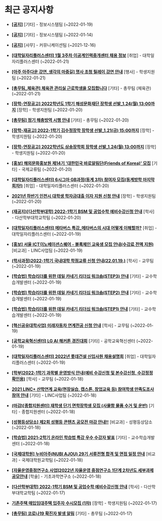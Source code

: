 # 최근 공지사항

* **[[공지]](http://ajou.ac.kr/kr/ajou/notice.do?mode=view&amp;articleNo=179802&amp;article.offset=0&amp;articleLimit=30)**
 [기타] - 정보시스템팀 (~2022-01-19)

* **[[공지]](http://ajou.ac.kr/kr/ajou/notice.do?mode=view&amp;articleNo=179594&amp;article.offset=0&amp;articleLimit=30)**
 [기타] - 정보시스템팀 (~2022-01-14)

* **[[공지]](http://ajou.ac.kr/kr/ajou/notice.do?mode=view&amp;articleNo=147976&amp;article.offset=0&amp;articleLimit=30)**
 [사무] - 커뮤니케이션팀 (~2021-12-16)

* **[[대학일자리플러스센터] 1월 3주차 이공계인력중개센터 채용 정보](http://ajou.ac.kr/kr/ajou/notice.do?mode=view&amp;articleNo=179904&amp;article.offset=0&amp;articleLimit=30)**
 [취업] - 대학일자리플러스센터 (~2022-01-21)

* **[[아주 아주다운 강연_생각의 마중길] 명사 초청 릴레이 강연 안내](http://ajou.ac.kr/kr/ajou/notice.do?mode=view&amp;articleNo=179898&amp;article.offset=0&amp;articleLimit=30)**
 [행사] - 학생지원팀 (~2022-01-21)

* **[[총무팀_체육관] 체육관 관리실 근로학생을 모집합니다](http://ajou.ac.kr/kr/ajou/notice.do?mode=view&amp;articleNo=179897&amp;article.offset=0&amp;articleLimit=30)**
 [기타] - 총무팀 (체육관) (~2022-01-21)

* **[[장학-연장공고] 2022학년도 1학기 해성문화재단 장학생 선발_1.24(월) 13:00까지](http://ajou.ac.kr/kr/ajou/notice.do?mode=view&amp;articleNo=179867&amp;article.offset=0&amp;articleLimit=30)**
 [장학] - 학생지원팀 (~2022-01-20)

* **[[총무팀] 정기 해충방역 시행 안내](http://ajou.ac.kr/kr/ajou/notice.do?mode=view&amp;articleNo=179866&amp;article.offset=0&amp;articleLimit=30)**
 [기타] - 총무팀 (~2022-01-20)

* **[[장학-재공고] 2022-1학기 김수정장학 장학생 선발_1.21(금) 15:00까지](http://ajou.ac.kr/kr/ajou/notice.do?mode=view&amp;articleNo=179863&amp;article.offset=0&amp;articleLimit=30)**
 [장학] - 학생지원팀 (~2022-01-20)

* **[[장학-연장공고] 2022학년도 삼송장학회 장학생 선발_1.24(월) 13:00까지](http://ajou.ac.kr/kr/ajou/notice.do?mode=view&amp;articleNo=179861&amp;article.offset=0&amp;articleLimit=30)**
 [장학] - 학생지원팀 (~2022-01-20)

* **[[홍보] 해외문화홍보원 제14기 &#x27;대한민국 바로알림단(Friends of Korea)&#x27; 모집](http://ajou.ac.kr/kr/ajou/notice.do?mode=view&amp;articleNo=179841&amp;article.offset=0&amp;articleLimit=30)**
 [기타] - 국제교류팀 (~2022-01-20)

* **[[대학일자리플러스센터] 6시그마 GB과정(동계 3차) 참여자 모집(동계방학 마지막 회차!)](http://ajou.ac.kr/kr/ajou/notice.do?mode=view&amp;articleNo=179837&amp;article.offset=0&amp;articleLimit=30)**
 [취업] - 대학일자리플러스센터 (~2022-01-20)

* **[2021년 하반기 인천시 대학생 학자금대출 이자 지원 신청 안내](http://ajou.ac.kr/kr/ajou/notice.do?mode=view&amp;articleNo=179836&amp;article.offset=0&amp;articleLimit=30)**
 [장학] - 학생지원팀 (~2022-01-20)

* **[(재공지)[다산학부대학] 2022-1학기 BSM 및 공업수학 예비수강신청 안내](http://ajou.ac.kr/kr/ajou/notice.do?mode=view&amp;articleNo=179816&amp;article.offset=0&amp;articleLimit=30)**
 [학사] - 다산학부대학교학팀 (~2022-01-20)

* **[[대학일자리플러스센터] 메타버스 특강_메타버스의 시대 어떻게 이해할까?](http://ajou.ac.kr/kr/ajou/notice.do?mode=view&amp;articleNo=179798&amp;article.offset=0&amp;articleLimit=30)**
 [취업] - 대학일자리플러스센터 (~2022-01-19)

* **[[홍보] 서울 ICT이노베이션스퀘어 - 블록체인 교육생 모집 안내(수강료 전액 지원)](http://ajou.ac.kr/kr/ajou/notice.do?mode=view&amp;articleNo=179796&amp;article.offset=0&amp;articleLimit=30)**
 [비교과] - LINC사업팀 (~2022-01-19)

* **[(학사과정)2022-1학기 국내대학 학점교류 신청 안내(22.01.19.)](http://ajou.ac.kr/kr/ajou/notice.do?mode=view&amp;articleNo=179767&amp;article.offset=0&amp;articleLimit=30)**
 [학사] - 교무팀 (~2022-01-19)

* **[[학습법] 학습리더를 위한 데일 카네기 리더십 워크숍(STEP3) 안내](http://ajou.ac.kr/kr/ajou/notice.do?mode=view&amp;articleNo=179761&amp;article.offset=0&amp;articleLimit=30)**
 [기타] - 교수학습개발센터 (~2022-01-19)

* **[[학습법] 학습리더를 위한 데일 카네기 리더십 워크숍(STEP2) 안내](http://ajou.ac.kr/kr/ajou/notice.do?mode=view&amp;articleNo=179760&amp;article.offset=0&amp;articleLimit=30)**
 [기타] - 교수학습개발센터 (~2022-01-19)

* **[[학습법] 학습리더를 위한 데일 카네기 리더십 워크숍(STEP1) 안내](http://ajou.ac.kr/kr/ajou/notice.do?mode=view&amp;articleNo=179758&amp;article.offset=0&amp;articleLimit=30)**
 [기타] - 교수학습개발센터 (~2022-01-19)

* **[[혁신공유대학사업] 미래자동차 연계전공 신청 안내](http://ajou.ac.kr/kr/ajou/notice.do?mode=view&amp;articleNo=179751&amp;article.offset=0&amp;articleLimit=30)**
 [학사] - 교무팀 (~2022-01-19)

* **[[공학교육혁신센터] LG AI 해커톤 경진대회](http://ajou.ac.kr/kr/ajou/notice.do?mode=view&amp;articleNo=179750&amp;article.offset=0&amp;articleLimit=30)**
 [기타] - 공학교육혁신센터 (~2022-01-19)

* **[[대학일자리플러스센터] 2022년 롯데건설 신입사원 채용설명회](http://ajou.ac.kr/kr/ajou/notice.do?mode=view&amp;articleNo=179749&amp;article.offset=0&amp;articleLimit=30)**
 [취업] - 대학일자리플러스센터 (~2022-01-19)

* **[[학부]2022-1학기 과목별 운영방식 안내(예비 수강신청 및 본수강신청, 수강정정 확인용)](http://ajou.ac.kr/kr/ajou/notice.do?mode=view&amp;articleNo=179740&amp;article.offset=0&amp;articleLimit=30)**
 [학사] - 교무팀 (~2022-01-18)

* **[2021 LINC+ 산학연계 교육(현장실습, 캡스톤, 창업교육 등) 참여학생 만족도조사 참여 안내](http://ajou.ac.kr/kr/ajou/notice.do?mode=view&amp;articleNo=179739&amp;article.offset=0&amp;articleLimit=30)**
 [기타] - LINC사업팀 (~2022-01-18)

* **[(마감)[종합지원센터] 재학생 단기 면학장학생 모집 (사물함 물품 수거 및 운반)](http://ajou.ac.kr/kr/ajou/notice.do?mode=view&amp;articleNo=179712&amp;article.offset=0&amp;articleLimit=30)**
 [기타] - 종합지원센터 (~2022-01-18)

* **[[성평등상담소] 제2회 성평등 콘텐츠 공모전 마감 안내!!](http://ajou.ac.kr/kr/ajou/notice.do?mode=view&amp;articleNo=179711&amp;article.offset=0&amp;articleLimit=30)**
 [비교과] - 성평등상담소 (~2022-01-18)

* **[[학습법] 2021-2학기 온라인 학습법 특강 우수 수강자 발표](http://ajou.ac.kr/kr/ajou/notice.do?mode=view&amp;articleNo=179710&amp;article.offset=0&amp;articleLimit=30)**
 [기타] - 교수학습개발센터 (~2022-01-18)

* **[[국제대학원] 누비아주(NUBI AJOU) 29기 서류전형 합격 및 면접 일정 안내](http://ajou.ac.kr/kr/ajou/notice.do?mode=view&amp;articleNo=179707&amp;article.offset=0&amp;articleLimit=30)**
 [비교과] - 국제대학원교학팀 (~2022-01-18)

* **[[자율운영중점연구소 사업]2022년 자율운영 중점연구소 1단계 2차년도 세부과제 공모안내](http://ajou.ac.kr/kr/ajou/notice.do?mode=view&amp;articleNo=179702&amp;article.offset=0&amp;articleLimit=30)**
 [학술] - 기초과학연구소 (~2022-01-18)

* **[[다산학부대학] 2022-1학기 BSM 및 공업수학 예비수강신청 안내](http://ajou.ac.kr/kr/ajou/notice.do?mode=view&amp;articleNo=179690&amp;article.offset=0&amp;articleLimit=30)**
 [학사] - 다산학부대학교학팀 (~2022-01-17)

* **[기존주택 매입임대주택 입주자 수시모집 (1차)](http://ajou.ac.kr/kr/ajou/notice.do?mode=view&amp;articleNo=179687&amp;article.offset=0&amp;articleLimit=30)**
 [장학] - 학생지원팀 (~2022-01-17)

* **[[총무팀] 코로나19 확진자 발생 알림](http://ajou.ac.kr/kr/ajou/notice.do?mode=view&amp;articleNo=179683&amp;article.offset=0&amp;articleLimit=30)**
 [기타] - 총무팀 (~2022-01-17)
